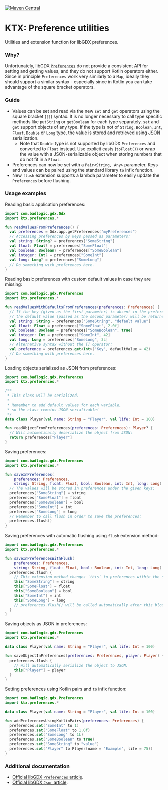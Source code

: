 [![Maven Central](https://img.shields.io/maven-central/v/io.github.libktx/ktx-preferences.svg)](https://search.maven.org/artifact/io.github.libktx/ktx-preferences)

# KTX: Preference utilities

Utilities and extension function for libGDX preferences.

### Why?

Unfortunately, libGDX [`Preferences`](https://libgdx.com/wiki/preferences) do not provide a consistent
API for setting and getting values, and they do not support Kotlin operators either. Since in principle
`Preferences` work very similarly to a `Map`, ideally they should support a similar syntax -
especially since in Kotlin you can take advantage of the square bracket operators.

### Guide

- Values can be set and read via the new `set` and `get` operators using the square bracket (`[]`) syntax.
It is no longer necessary to call type specific methods like `putString` or `getBoolean` for
each type separately. `set` and `get` support objects of any type. If the type is not of `String`, `Boolean`,
`Int`, `Float`, `Double` or `Long` type, the value is stored and retrieved using
[JSON](https://libgdx.com/wiki/utils/reading-and-writing-json) serialization.
  - Note that `Double` type is not supported by libGDX `Preferences` and converted to `Float`
  instead. Use explicit casts (`toFloat()`) or wrap the value with a JSON-serializable object
  when storing numbers that do not fit in a `Float`.
- Preferences can now be set with a `Pair<String, Any>` parameter. Keys and values can be paired using
the standard library `to` infix function.
- New `flush` extension supports a lambda parameter to easily update the `Preferences` before flushing.

### Usage examples

Reading basic application preferences:

```kotlin
import com.badlogic.gdx.Gdx
import ktx.preferences.*

fun readValuesFromPreferences() {
  val preferences = Gdx.app.getPreferences("myPreferences")
  // Accessing preferences by keys passed as parameters:
  val string: String? = preferences["SomeString"]
  val float: Float? = preferences["SomeFloat"]
  val boolean: Boolean? = preferences["SomeBoolean"]
  val integer: Int? = preferences["SomeInt"]
  val long: Long? = preferences["SomeLong"]
  // Do something with preferences here.
}
```

Reading basic preferences with custom default values in case they are missing:

```kotlin
import com.badlogic.gdx.Preferences
import ktx.preferences.*

fun readValuesWithDefaultsFromPreferences(preferences: Preferences) {
  // If the key (given as the first parameter) is absent in the preferences,
  // the default value (passed as the second parameter) will be returned:
  val string: String = preferences["SomeString", "default value"]
  val float: Float = preferences["SomeFloat", 2.0f]
  val boolean: Boolean = preferences["SomeBoolean", true]
  val integer: Int = preferences["SomeInt", 42]
  val long: Long = preferences["SomeLong", 3L]
  // Alternative syntax without the [] operator:
  val preference = preferences.get<Int>("Key", defaultValue = 42)
  // Do something with preferences here.
}
```

Loading objects serialized as JSON from preferences:

```kotlin
import com.badlogic.gdx.Preferences
import ktx.preferences.*

/**
 * This class will be serialized.
 *
 * Remember to add default values for each variable,
 * so the class remains JSON-serializable!
 */
data class Player(val name: String = "Player", val life: Int = 100)

fun readObjectFromPreferences(preferences: Preferences): Player? {
  // Will automatically deserialize the object from JSON:
  return preferences["Player"]
}
```

Saving preferences:

```kotlin
import com.badlogic.gdx.Preferences
import ktx.preferences.*

fun saveInPreferences(
    preferences: Preferences,
    string: String, float: Float, bool: Boolean, int: Int, long: Long) {
  // The values will be stored in preferences under the given keys:
  preferences["SomeString"] = string
  preferences["SomeFloat"] = float
  preferences["SomeBoolean"] = bool
  preferences["SomeInt"] = int
  preferences["SomeLong"] = long
  // Remember to call flush in order to save the preferences:
  preferences.flush()
}
```

Saving preferences with automatic flushing using `flush` extension method:

```kotlin
import com.badlogic.gdx.Preferences
import ktx.preferences.*

fun saveInPreferencesWithFlush(
    preferences: Preferences,
    string: String, float: Float, bool: Boolean, int: Int, long: Long) {
  preferences.flush {
    // This extension method changes `this` to preferences within the scope:
    this["SomeString"] = string
    this["SomeFloat"] = float
    this["SomeBoolean"] = bool
    this["SomeInt"] = int
    this["SomeLong"] = long
    // preferences.flush() will be called automatically after this block.
  }
}
```

Saving objects as JSON in preferences:

```kotlin
import com.badlogic.gdx.Preferences
import ktx.preferences.*

data class Player(val name: String = "Player", val life: Int = 100)

fun saveObjectInPreferences(preferences: Preferences, player: Player) {
  preferences.flush {
    // Will automatically serialize the object to JSON:
    this["Player"] = player
  }
}
```

Setting preferences using Kotlin pairs and `to` infix function:

```kotlin
import com.badlogic.gdx.Preferences
import ktx.preferences.*

data class Player(val name: String = "Player", val life: Int = 100)

fun addPreferencesUsingKotlinPairs(preferences: Preferences) {
  preferences.set("SomeInt" to 1)
  preferences.set("SomeFloat" to 1.0f)
  preferences.set("SomeLong" to 1L)
  preferences.set("SomeBoolean" to true)
  preferences.set("SomeString" to "value")
  preferences.set("Player" to Player(name = "Example", life = 75))
}
```

### Additional documentation

- [Official libGDX `Preferences` article](https://libgdx.com/wiki/preferences).
- [Official libGDX `Json` article](https://libgdx.com/wiki/utils/reading-and-writing-json).
